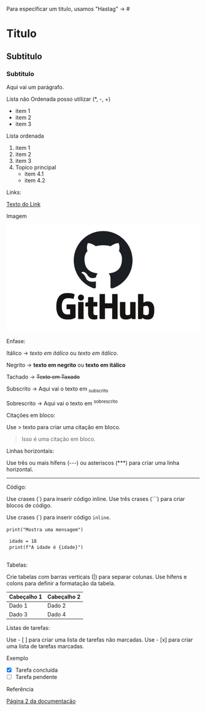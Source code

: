Para especificar um titulo, usamos "Hastag" -> # 

# Titulo 
## Subtitulo
### Subtitulo

Aqui vai um parágrafo.



Lista não Ordenada posso utilizar (*, -, +)

* item 1
* item 2
* item 3

Lista ordenada
1. item 1
2. item 2
3. item 3
4. Topico principal
   * item 4.1
   * item 4.2


Links:


[Texto do Link](https://github.com/opereiraricardo/uc10_Documento)



Imagem


![Imagem](https://github.com/opereiraricardo/uc10_Documento/blob/main/GitHub.jpg)


Enfase:

Itálico ->   *texto em itálico* ou _texto em itálico_.

Negrito -> **texto em negrito** ou __texto em itálico__ 

Tachado -> ~~Texto em Taxado~~

Subscrito -> Aqui vai o texto em <sub> subscrito </sub>

Sobrescrito -> Aqui vai o texto em <sup> sobrescrito </sup>


Citações em bloco:

Use > texto para criar uma citação em bloco.

> Isso é uma citação em bloco.

Linhas horizontais:

Use três ou mais hífens (---) ou asteriscos (***) para criar uma linha horizontal.

---


Código:

Use crases (`) para inserir código inline.
Use três crases (```) para criar blocos de código.

Use crases (\`) para inserir código `inline`.

`print("Mostra uma mensagem") `

```
 idade = 18
 print(f"A idade é {idade}")
 
```


Tabelas:

Crie tabelas com barras verticais (|) para separar colunas.
Use hífens e colons para definir a formatação da tabela.

| Cabeçalho 1 | Cabeçalho 2 |
|------------ |------------ |
| Dado 1      | Dado 2      |
| Dado 3      | Dado 4      |

Listas de tarefas:
    
Use - [ ] para criar uma lista de tarefas não marcadas.
Use - [x] para criar uma lista de tarefas marcadas.

Exemplo
- [x] Tarefa concluída
- [ ] Tarefa pendente

Referência

[Página 2 da documentação](pagina.md)

















